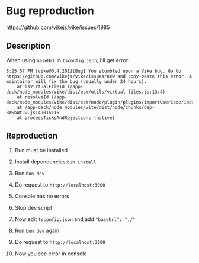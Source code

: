 # Bug reproduction 

https://github.com/vikejs/vike/issues/1985

## Description

When using `baseUrl` in `tsconfig.json`, i'll get error:

```
8:25:57 PM [vike@0.4.201][Bug] You stumbled upon a Vike bug. Go to https://github.com/vikejs/vike/issues/new and copy-paste this error. A maintainer will fix the bug (usually under 24 hours).
    at isVirtualFileId (/app-deck/node_modules/vike/dist/esm/utils/virtual-files.js:13:4)
    at resolveId (/app-deck/node_modules/vike/dist/esm/node/plugin/plugins/importUserCode/index.js:34:16)
    at /app-deck/node_modules/vite/dist/node/chunks/dep-BWSbWtLw.js:49015:16
    at processTicksAndRejections (native)
```

## Reproduction

1. Bun must be installed
2. Install dependencies `bun install`
3. Run `bun dev`
4. Do request to `http://localhost:3000`
5. Console has no errors
6. Stop dev script

7. Now edit `tsconfig.json` and add `"baseUrl": "./"`
8. Run `bun dev` again
9. Do request to `http://localhost:3000`
10. Now you see error in console
